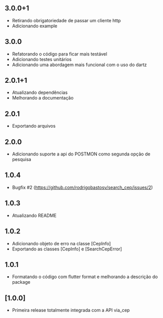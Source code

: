 ## 3.0.0+1
- Retirando obrigatoriedade de passar um cliente http
- Adicionando example

## 3.0.0
- Refatorando o código para ficar mais testável
- Adicionando testes unitários
- Adicionando uma abordagem mais funcional com o uso do dartz

## 2.0.1+1
- Atualizando dependências
- Melhorando a documentação

## 2.0.1

- Exportando arquivos

## 2.0.0

- Adicionando suporte a api do POSTMON como segunda opção de pesquisa

## 1.0.4

- Bugfix #2 (https://github.com/rodrigobastosv/search_cep/issues/2)

## 1.0.3

- Atualizando README

## 1.0.2

- Adicionando objeto de erro na classe [CepInfo]
- Exportando as classes [CepInfo] e [SearchCepError] 

## 1.0.1

- Formatando o código com flutter format e melhorando a descrição do package 

## [1.0.0]

- Primeira release totalmente integrada com a API via_cep 